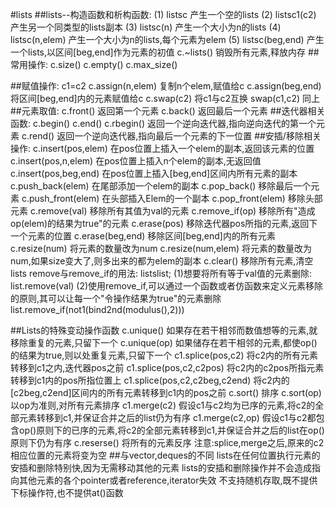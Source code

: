 #lists
##lists--构造函数和析构函数:
  (1) lists<Elem>c 产生一个空的lists
  (2) lists<Elem>c1(c2) 产生另一个同类型的lists副本
  (3) lists<Elem>c(n) 产生一个大小为n的lists
  (4) lists<Elem>c(n,elem) 产生一个大小为n的lists,每个元素为elem
  (5) lists<Elem>c(beg,end) 产生一个lists,以区间[beg,end]作为元素的初值
   c.~lists<Elem>() 销毁所有元素,释放内存
##常用操作:
   c.size()
   c.empty()
   c.max_size()
   
##赋值操作:
   c1=c2
   c.assign(n,elem) 复制n个elem,赋值给c
   c.assign(beg,end) 将区间[beg,end]内的元素赋值给c
   c.swap(c2) 将c1与c2互换
   swap(c1,c2) 同上
##元素取值:
  c.front() 返回第一个元素
  c.back() 返回最后一个元素
##迭代器相关函数:
  c.begin()
  c.end()
  c.rbegin() 返回一个逆向迭代器,指向逆向迭代的第一个元素
  c.rend() 返回一个逆向迭代器,指向最后一个元素的下一位置
##安插/移除相关操作:
  c.insert(pos,elem) 在pos位置上插入一个elem的副本,返回该元素的位置
  c.insert(pos,n,elem) 在pos位置上插入n个elem的副本,无返回值
  c.insert(pos,beg,end) 在pos位置上插入[beg,end]区间内所有元素的副本
  c.push_back(elem) 在尾部添加一个elem的副本
  c.pop_back() 移除最后一个元素
  c.push_front(elem) 在头部插入Elem的一个副本
  c.pop_front(elem) 移除头部元素 
  c.remove(val) 移除所有其值为val的元素
  c.remove_if(op) 移除所有"造成op(elem)的结果为true"的元素
  c.erase(pos) 移除迭代器pos所指的元素,返回下一个元素的位置
  c.erase(beg,end) 移除区间[beg,end]内的所有元素
  c.resize(num) 将元素的数量改为num
  c.resize(num,elem) 将元素的数量改为num,如果size变大了,则多出来的都为elem的副本
  c.clear() 移除所有元素,清空
lists remove与remove_if的用法:
   lists<int>list;
  (1)想要将所有等于val值的元素删除:
     list.remove(val)
  (2)使用remove_if,可以通过一个函数或者仿函数来定义元素移除的原则,其可以让每一个"令操作结果为true"的元素删除
     list.remove_if(not1(bind2nd(modulus<int>(),2)))

##Lists的特殊变动操作函数
  c.unique() 如果存在若干相邻而数值想等的元素,就移除重复的元素,只留下一个
  c.unique(op) 如果储存在若干相邻的元素,都使op()的结果为true,则以处重复元素,只留下一个
  c1.splice(pos,c2) 将c2内的所有元素转移到c1之内,迭代器pos之前
  c1.splice(pos,c2,c2pos) 将c2内的c2pos所指元素转移到c1内的pos所指位置上
  c1.splice(pos,c2,c2beg,c2end) 将c2内的[c2beg,c2end]区间内的所有元素转移到c1内的pos之前
  c.sort() 排序
  c.sort(op) 以op为准则,对所有元素排序
  c1.merge(c2) 假设c1与c2均为已序的元素,将c2的全部元素转移到c1,并保证合并之后的list仍为有序
  c1.merge(c2,op) 假设c1与c2都包含op()原则下的已序的元素,将c2的全部元素转移到c1,并保证合并之后的list在op()原则下仍为有序
  c.reserse() 将所有的元素反序
  注意:splice,merge之后,原来的c2相应位置的元素将变为空
##与vector,deques的不同
  lists在任何位置执行元素的安插和删除特别快,因为无需移动其他的元素
  lists的安插和删除操作并不会造成指向其他元素的各个pointer或者reference,iterator失效
  不支持随机存取,既不提供下标操作符,也不提供at()函数
